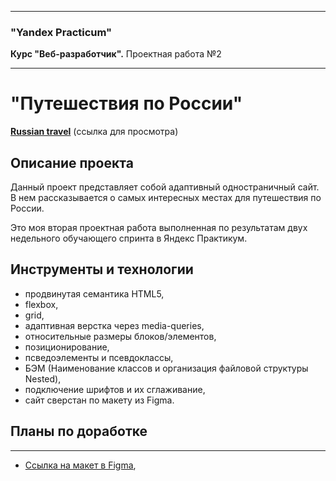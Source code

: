 -----

### "Yandex Practicum"
**Курс "Веб-разработчик".** Проектная работа №2

-----

# "Путешествия по России"
[**Russian travel**](https://github.com/Pavlov-Aleksandr/russian-travel) (ссылка для просмотра)

## Описание проекта
Данный проект представляет собой адаптивный одностраничный сайт. В нем рассказывается о самых интересных местах для путешествия по России. 

Это моя вторая проектная работа выполненная по результатам двух недельного обучающего спринта в Яндекс Практикум.

## Инструменты и технологии
* продвинутая семантика HTML5,
* flexbox,
* grid,
* адаптивная верстка через media-queries,
* относительные размеры блоков/элементов,
* позиционирование,
* псведоэлементы и псевдоклассы,
* БЭМ (Наименование классов и организация файловой структуры Nested),
* подключение шрифтов и их сглаживание,
* сайт сверстан по макету из Figma.

## Планы по доработке
-----------

* [Ссылка на макет в Figma](https://www.figma.com/file/aeoV3qO7AaqwtAD3XIINwi/Sprint-3_-Russia-_-desktop-%2B-mobile?node-id=28503%3A0),


